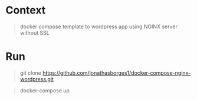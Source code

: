 # Context
> docker compose template to wordpress app using NGINX server without SSL

# Run

> git clone https://github.com/jonathasborges1/docker-compose-nginx-wordpress.git

> docker-compose up